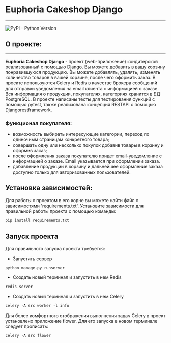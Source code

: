# Euphoria Cakeshop Django
___
![PyPI - Python Version](https://img.shields.io/pypi/pyversions/Django)

## О проекте:
___
**Euphoria Cakeshop Django** - проект (web-приложение) кондитерской реализованный с помощью Django. 
Вы можете добавить в вашу корзину понравившуюся продукцию. Вы можете добавлять, удалять,
изменять количество товаров в вашей корзине, после чего оформить заказ. В проекте используются
Celery и Redis в качестве брокера сообщений для отправки уведомления на email клиента с 
информацией о заказе. Вся информация о продукции, покупателях, категориях хранится в БД PostgreSQL.
В проекте написаны тесты для тестирования функций с помощью pytest, также реализована концепция 
RESTAPI с помощью Djangorestframework.

### Функционал покупателя:
- возможность выбирать интересующие категории, переход по одиночным страницам конкретного товара;
- совершать одну или несколько покупок добавив товары в корзину и оформив заказ;
- после оформления заказа покупателю придет email-уведомление с информацией о заказе.
Email указывается при оформлении заказа.
- добавление продукции в корзину и дальнейшее оформление заказа доступно только для авторизованных
пользователей.

## Установка зависимостей:
Для работы с проектом в его корне вы можете найти файл с зависимостями 'requirements.txt'.
Установите зависимости для правильной работы проекта с помощью команды:
```python
pip install requirements.txt
```

## Запуск проекта
Для правильного запуска проекта требуется:
- Запустить сервер
```python
python manage.py runserver
```
- Создать новый терминал и запустить в нем Redis
```python
redis-server
```
- Создать новый терминал и запустить в нем Celery
```python
celery -A src worker -l info
```
Для более комфортного отображения выполнения задач Celery в проект установлено приложение flower.
Для его запуска в новом терминале следует прописать:
```python
celery -A src flower
```